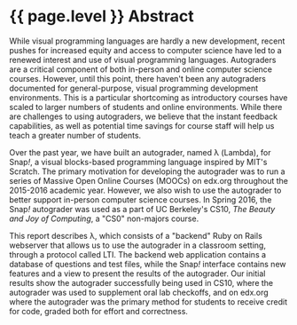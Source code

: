 # {{ page.level }} Abstract

While visual programming languages are hardly a new development, recent pushes for increased equity and access to computer science have led to a renewed interest and use of visual programming languages. Autograders are a critical component of both in-person and online computer science courses. However, until this point, there haven't been any autograders documented for general-purpose, visual programming development environments. This is a particular shortcoming as introductory courses have scaled to larger numbers of students and online environments. While there are challenges to using autograders, we believe that the instant feedback capabilities, as well as potential time savings for course staff will help us  teach a greater number of students.

Over the past year, we have built an autograder, named λ (Lambda), for Snap<em>!</em>, a visual blocks-based programming language inspired by MIT's Scratch. The primary motivation for developing the autograder was to run a series of Massive Open Online Courses (MOOCs) on edx.org throughout the 2015-2016 academic year. However, we also wish to use the autograder to better support in-person computer science courses. In Spring 2016, the Snap<em>!</em> autograder was used as a part of UC Berkeley's CS10, <i>_The Beauty and Joy of Computing_</i>, a "CS0" non-majors course.

This report describes λ, which consists of a "backend" Ruby on Rails webserver that allows us to use the autograder in a classroom setting, through a protocol called LTI. The backend web application contains a database of questions and test files, while the Snap<em>!</em> interface contains new features and a view to present the results of the autograder. Our initial results show the autograder successfully being used in CS10, where the autograder was used to supplement oral lab checkoffs, and on edx.org where the autograder was the primary method for students to receive credit for code, graded both for effort and correctness.
